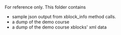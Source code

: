 For reference only.
This folder contains
- sample json output from xblock_info method calls.
- a dump of the demo course
- a dump of the demo course xblocks' xml data